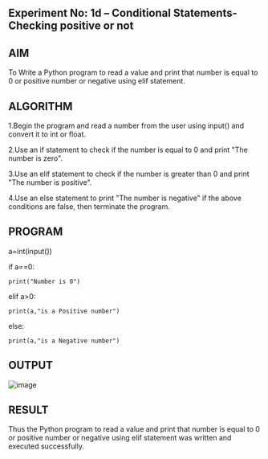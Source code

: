 ## Experiment No: 1d – Conditional Statements- Checking positive or not

## AIM  
To Write a Python program to read a value and print that number is equal to 0 or positive number or negative using elif statement.
## ALGORITHM  

1.Begin the program and read a number from the user using input() and convert it to int or float.

2.Use an if statement to check if the number is equal to 0 and print "The number is zero".

3.Use an elif statement to check if the number is greater than 0 and print "The number is positive".

4.Use an else statement to print "The number is negative" if the above conditions are false, then terminate the program.



## PROGRAM

a=int(input())

if a==0:

    print("Number is 0")
    
elif a>0:

    print(a,"is a Positive number")
    
else:

    print(a,"is a Negative number")

## OUTPUT

![image](https://github.com/user-attachments/assets/3f436708-a5d4-4628-b27b-84f35a6e9f25)


## RESULT

Thus the Python program to read a value and print that number is equal to 0 or positive number or negative using elif statement was written and executed successfully.
